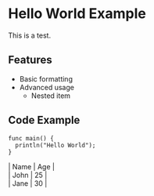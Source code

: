 # Hello World Example
This is a test.

## Features
- Basic formatting
- Advanced usage
  - Nested item

## Code Example
```seen
func main() {
  println("Hello World");
}
```
  | Name | Age |  
  | John | 25 |  
  | Jane | 30 |  
